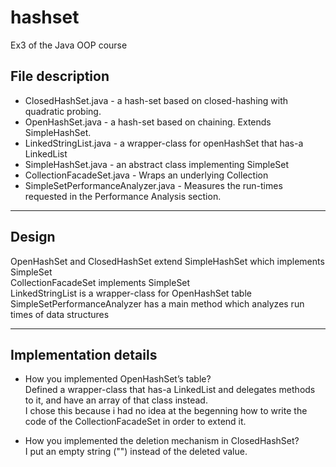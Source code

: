 # hashset
Ex3 of the Java OOP course


## File description
- ClosedHashSet.java - a hash-set based on closed-hashing with quadratic probing.
- OpenHashSet.java - a hash-set based on chaining. Extends SimpleHashSet.
- LinkedStringList.java - a wrapper-class for openHashSet that has-a LinkedList<String> 
- SimpleHashSet.java - an abstract class implementing SimpleSet
- CollectionFacadeSet.java - Wraps an underlying Collection
- SimpleSetPerformanceAnalyzer.java - Measures the run-times requested in the Performance Analysis section.
____________________



## Design
OpenHashSet and ClosedHashSet extend SimpleHashSet which implements SimpleSet  
CollectionFacadeSet implements SimpleSet  
LinkedStringList is a wrapper-class for OpenHashSet table  
SimpleSetPerformanceAnalyzer has a main method which analyzes run times of data structures  
____________________



## Implementation details
- How you implemented OpenHashSet’s table?  
Defined a wrapper-class that has-a LinkedList<String> and delegates methods to it, and have an array of that class instead.  
I chose this because i had no idea at the begenning how to write the code of the CollectionFacadeSet in order to extend it.  
  
- How you implemented the deletion mechanism in ClosedHashSet?  
I put an empty string ("") instead of the deleted value.  

